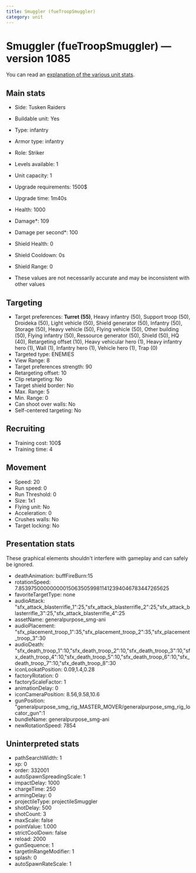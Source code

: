 ```yaml
---
title: Smuggler (fueTroopSmuggler)
category: unit
---
```


# Smuggler (fueTroopSmuggler) — version 1085

You can read an [explanation  of the various unit stats](unitexplained.md).

## Main stats

  * Side: Tusken Raiders
  * Buildable unit: Yes
  * Type: infantry
  * Armor type: infantry
  * Role: Striker
  * Levels available: 1
  * Unit capacity: 1
  * Upgrade requirements: 1500$
  * Upgrade time: 1m40s
  * Health: 1000
  * Damage*: 109
  * Damage per second*: 100
  * Shield Health: 0
  * Shield Cooldown: 0s
  * Shield Range: 0

* These values are not necessarily accurate and may be inconsistent with other values

## Targeting

  * Target preferences: **Turret (55)**, Heavy infantry (50), Support troop (50), Droideka (50), Light vehicle (50), Shield generator (50), Infantry (50), Storage (50), Heavy vehicle (50), Flying vehicle (50), Other building (50), Flying infantry (50), Ressource generator (50), Shield (50), HQ (40), Retargeting offset (10), Heavy vehicular hero (1), Heavy infantry hero (1), Wall (1), Infantry hero (1), Vehicle hero (1), Trap (0)
  * Targeted type: ENEMIES
  * View Range: 8
  * Target preferences strength: 90
  * Retargeting offset: 10
  * Clip retargeting: No
  * Target shield border: No
  * Max. Range: 5
  * Min. Range: 0
  * Can shoot over walls: No
  * Self-centered targeting: No

## Recruiting

  * Training cost: 100$
  * Training time: 4

## Movement

  * Speed: 20
  * Run speed: 0
  * Run Threshold: 0
  * Size: 1x1
  * Flying unit: No
  * Acceleration: 0
  * Crushes walls: No
  * Target locking: No

## Presentation stats

These graphical elements shouldn't interfere with gameplay and can safely be ignored.

  * deathAnimation: buffFireBurn:15
  * rotationSpeed: 7.8539750000000001506350599811412394046783447265625
  * favoriteTargetType: none
  * audioAttack: "sfx_attack_blasterrifle_1":25,"sfx_attack_blasterrifle_2":25,"sfx_attack_blasterrifle_3":25,"sfx_attack_blasterrifle_4":25
  * assetName: generalpurpose_smg-ani
  * audioPlacement: "sfx_placement_troop_1":35,"sfx_placement_troop_2":35,"sfx_placement_troop_3":30
  * audioDeath: "sfx_death_troop_1":10,"sfx_death_troop_2":10,"sfx_death_troop_3":10,"sfx_death_troop_4":10,"sfx_death_troop_5":10,"sfx_death_troop_6":10,"sfx_death_troop_7":10,"sfx_death_troop_8":30
  * iconLookatPosition: 0.09,1.4,0.28
  * factoryRotation: 0
  * factoryScaleFactor: 1
  * animationDelay: 0
  * iconCameraPosition: 8.56,9.58,10.6
  * gunPosition: "generalpurpose_smg_rig_MASTER_MOVER/generalpurpose_smg_rig_locator_gun":1
  * bundleName: generalpurpose_smg-ani
  * newRotationSpeed: 7854

## Uninterpreted stats

  * pathSearchWidth: 1
  * xp: 0
  * order: 332001
  * autoSpawnSpreadingScale: 1
  * impactDelay: 1000
  * chargeTime: 250
  * armingDelay: 0
  * projectileType: projectileSmuggler
  * shotDelay: 500
  * shotCount: 3
  * maxScale: false
  * pointValue: 1.000
  * strictCoolDown: false
  * reload: 2000
  * gunSequence: 1
  * targetInRangeModifier: 1
  * splash: 0
  * autoSpawnRateScale: 1

